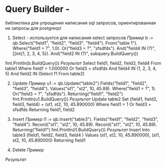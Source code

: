 # Query Builder - 
библиотека для упрощения написания sql запросов, ориентированная на запросы
для postgreqsl

1. Select - используется для написания select запросов
*Пример* 
b := qb.Select("field1", "field2", "field3", "field4").
        From("table 1").
		Where("field1 = ?", 1.0).
		Or("field3 = ?", "sfsdfds").
		And("field4 IN (?)", []int{1, 2, 3, 4, 5}).
		And("field2 IN (?)", subquery.BuildQuery())

fmt.Println(b.BuildQuery())
*Результат*
Select field1, field2, field3, field4 From table1 Where field1 = 1.000000 Or field3 = sfsdfds And field4 IN (1, 2, 3, 4, 5) And field2 IN (Select f1 From table2)

2. Update
*Пример* 
u1 := qb.Update("table2").Fields("field1", "field2", "field3", "field4").
		Values("st1", "st2", 10, 45.89).
		Where("field1 = ?", 1).
		Or("field3 = ?", "sfsdfds").
		Returning("field1", "field2")
fmt.Println(u1.BuildQuery())
*Результат*
Update table2 Set (field1, field2, field3, field4) = (st1, st2, 10, 45.890000) Where field1 = 1 Or field3 = sfsdfds Returning field1, field2

3. Insert
*Пример* 
i1 := qb.Insert("table3").
		Fields("field1", "field2", "field3", "field4").
		Record("st1", "st2", 10, 45.89).
		Record("st1", "st2", 10, 45.89).
		Returning("field1")
fmt.Println(i1.BuildQuery())
*Результат*
Insert Into table3 (field1, field2, field3, field4 ) Values (st1, st2, 10, 45.890000), (st1, st2, 10, 45.890000) Returning field1

4. Delete
*Пример* 

*Результат*
